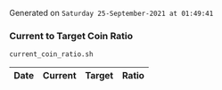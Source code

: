 Generated on `Saturday 25-September-2021 at 01:49:41`

### Current to Target Coin Ratio
`current_coin_ratio.sh`

Date|Current|Target|Ratio
---|---|---|---
